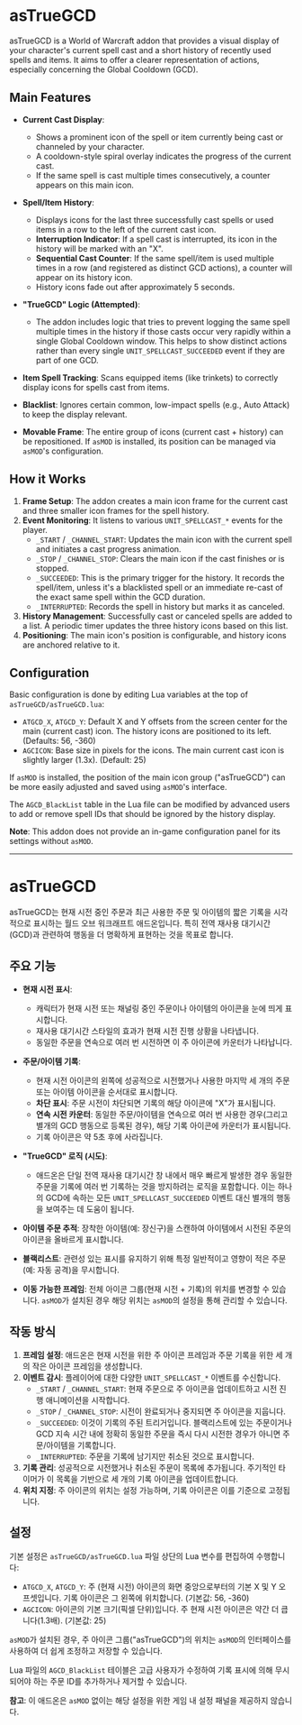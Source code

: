 # asTrueGCD

asTrueGCD is a World of Warcraft addon that provides a visual display of your character's current spell cast and a short history of recently used spells and items. It aims to offer a clearer representation of actions, especially concerning the Global Cooldown (GCD).

## Main Features

*   **Current Cast Display**:
    *   Shows a prominent icon of the spell or item currently being cast or channeled by your character.
    *   A cooldown-style spiral overlay indicates the progress of the current cast.
    *   If the same spell is cast multiple times consecutively, a counter appears on this main icon.

*   **Spell/Item History**:
    *   Displays icons for the last three successfully cast spells or used items in a row to the left of the current cast icon.
    *   **Interruption Indicator**: If a spell cast is interrupted, its icon in the history will be marked with an "X".
    *   **Sequential Cast Counter**: If the same spell/item is used multiple times in a row (and registered as distinct GCD actions), a counter will appear on its history icon.
    *   History icons fade out after approximately 5 seconds.

*   **"TrueGCD" Logic (Attempted)**:
    *   The addon includes logic that tries to prevent logging the same spell multiple times in the history if those casts occur very rapidly within a single Global Cooldown window. This helps to show distinct actions rather than every single `UNIT_SPELLCAST_SUCCEEDED` event if they are part of one GCD.

*   **Item Spell Tracking**: Scans equipped items (like trinkets) to correctly display icons for spells cast from items.
*   **Blacklist**: Ignores certain common, low-impact spells (e.g., Auto Attack) to keep the display relevant.
*   **Movable Frame**: The entire group of icons (current cast + history) can be repositioned. If `asMOD` is installed, its position can be managed via `asMOD`'s configuration.

## How it Works

1.  **Frame Setup**: The addon creates a main icon frame for the current cast and three smaller icon frames for the spell history.
2.  **Event Monitoring**: It listens to various `UNIT_SPELLCAST_*` events for the player.
    *   `_START` / `_CHANNEL_START`: Updates the main icon with the current spell and initiates a cast progress animation.
    *   `_STOP` / `_CHANNEL_STOP`: Clears the main icon if the cast finishes or is stopped.
    *   `_SUCCEEDED`: This is the primary trigger for the history. It records the spell/item, unless it's a blacklisted spell or an immediate re-cast of the exact same spell within the GCD duration.
    *   `_INTERRUPTED`: Records the spell in history but marks it as canceled.
3.  **History Management**: Successfully cast or canceled spells are added to a list. A periodic timer updates the three history icons based on this list.
4.  **Positioning**: The main icon's position is configurable, and history icons are anchored relative to it.

## Configuration

Basic configuration is done by editing Lua variables at the top of `asTrueGCD/asTrueGCD.lua`:

*   `ATGCD_X`, `ATGCD_Y`: Default X and Y offsets from the screen center for the main (current cast) icon. The history icons are positioned to its left. (Defaults: 56, -360)
*   `AGCICON`: Base size in pixels for the icons. The main current cast icon is slightly larger (1.3x). (Default: 25)

If `asMOD` is installed, the position of the main icon group ("asTrueGCD") can be more easily adjusted and saved using `asMOD`'s interface.

The `AGCD_BlackList` table in the Lua file can be modified by advanced users to add or remove spell IDs that should be ignored by the history display.

**Note**: This addon does not provide an in-game configuration panel for its settings without `asMOD`.

---

# asTrueGCD

asTrueGCD는 현재 시전 중인 주문과 최근 사용한 주문 및 아이템의 짧은 기록을 시각적으로 표시하는 월드 오브 워크래프트 애드온입니다. 특히 전역 재사용 대기시간(GCD)과 관련하여 행동을 더 명확하게 표현하는 것을 목표로 합니다.

## 주요 기능

*   **현재 시전 표시**:
    *   캐릭터가 현재 시전 또는 채널링 중인 주문이나 아이템의 아이콘을 눈에 띄게 표시합니다.
    *   재사용 대기시간 스타일의 효과가 현재 시전 진행 상황을 나타냅니다.
    *   동일한 주문을 연속으로 여러 번 시전하면 이 주 아이콘에 카운터가 나타납니다.

*   **주문/아이템 기록**:
    *   현재 시전 아이콘의 왼쪽에 성공적으로 시전했거나 사용한 마지막 세 개의 주문 또는 아이템 아이콘을 순서대로 표시합니다.
    *   **차단 표시**: 주문 시전이 차단되면 기록의 해당 아이콘에 "X"가 표시됩니다.
    *   **연속 시전 카운터**: 동일한 주문/아이템을 연속으로 여러 번 사용한 경우(그리고 별개의 GCD 행동으로 등록된 경우), 해당 기록 아이콘에 카운터가 표시됩니다.
    *   기록 아이콘은 약 5초 후에 사라집니다.

*   **"TrueGCD" 로직 (시도)**:
    *   애드온은 단일 전역 재사용 대기시간 창 내에서 매우 빠르게 발생한 경우 동일한 주문을 기록에 여러 번 기록하는 것을 방지하려는 로직을 포함합니다. 이는 하나의 GCD에 속하는 모든 `UNIT_SPELLCAST_SUCCEEDED` 이벤트 대신 별개의 행동을 보여주는 데 도움이 됩니다.

*   **아이템 주문 추적**: 장착한 아이템(예: 장신구)을 스캔하여 아이템에서 시전된 주문의 아이콘을 올바르게 표시합니다.
*   **블랙리스트**: 관련성 있는 표시를 유지하기 위해 특정 일반적이고 영향이 적은 주문(예: 자동 공격)을 무시합니다.
*   **이동 가능한 프레임**: 전체 아이콘 그룹(현재 시전 + 기록)의 위치를 변경할 수 있습니다. `asMOD`가 설치된 경우 해당 위치는 `asMOD`의 설정을 통해 관리할 수 있습니다.

## 작동 방식

1.  **프레임 설정**: 애드온은 현재 시전을 위한 주 아이콘 프레임과 주문 기록을 위한 세 개의 작은 아이콘 프레임을 생성합니다.
2.  **이벤트 감시**: 플레이어에 대한 다양한 `UNIT_SPELLCAST_*` 이벤트를 수신합니다.
    *   `_START` / `_CHANNEL_START`: 현재 주문으로 주 아이콘을 업데이트하고 시전 진행 애니메이션을 시작합니다.
    *   `_STOP` / `_CHANNEL_STOP`: 시전이 완료되거나 중지되면 주 아이콘을 지웁니다.
    *   `_SUCCEEDED`: 이것이 기록의 주된 트리거입니다. 블랙리스트에 있는 주문이거나 GCD 지속 시간 내에 정확히 동일한 주문을 즉시 다시 시전한 경우가 아니면 주문/아이템을 기록합니다.
    *   `_INTERRUPTED`: 주문을 기록에 남기지만 취소된 것으로 표시합니다.
3.  **기록 관리**: 성공적으로 시전했거나 취소된 주문이 목록에 추가됩니다. 주기적인 타이머가 이 목록을 기반으로 세 개의 기록 아이콘을 업데이트합니다.
4.  **위치 지정**: 주 아이콘의 위치는 설정 가능하며, 기록 아이콘은 이를 기준으로 고정됩니다.

## 설정

기본 설정은 `asTrueGCD/asTrueGCD.lua` 파일 상단의 Lua 변수를 편집하여 수행합니다:

*   `ATGCD_X`, `ATGCD_Y`: 주 (현재 시전) 아이콘의 화면 중앙으로부터의 기본 X 및 Y 오프셋입니다. 기록 아이콘은 그 왼쪽에 위치합니다. (기본값: 56, -360)
*   `AGCICON`: 아이콘의 기본 크기(픽셀 단위)입니다. 주 현재 시전 아이콘은 약간 더 큽니다(1.3배). (기본값: 25)

`asMOD`가 설치된 경우, 주 아이콘 그룹("asTrueGCD")의 위치는 `asMOD`의 인터페이스를 사용하여 더 쉽게 조정하고 저장할 수 있습니다.

Lua 파일의 `AGCD_BlackList` 테이블은 고급 사용자가 수정하여 기록 표시에 의해 무시되어야 하는 주문 ID를 추가하거나 제거할 수 있습니다.

**참고**: 이 애드온은 `asMOD` 없이는 해당 설정을 위한 게임 내 설정 패널을 제공하지 않습니다.
